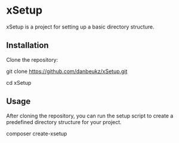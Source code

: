 # xSetup
xSetup is a project for setting up a basic directory structure.

## Installation
Clone the repository:

git clone https://github.com/danbeukz/xSetup.git

cd xSetup

## Usage
After cloning the repository, you can run the setup script to create a predefined directory structure for your project.

composer create-xsetup